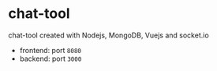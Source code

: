 # chat-tool
chat-tool created with Nodejs, MongoDB, Vuejs and socket.io

- frontend: port `8080`
- backend: port `3000`

